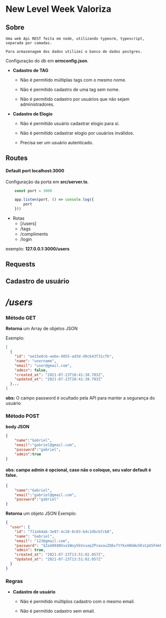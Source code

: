 # New Level Week Valoriza

## Sobre
    Uma web Api REST feita em node, utilizando typeorm, typescript, separada por camadas.

    Para armazenagem dos dados utilizei o banco de dados postgres. 
 Configuração do db em **ormconfig.json**.




* **Cadastro de TAG**

    * Não é permitido múltiplas tags com o mesmo nome.

    * Não é permitido cadastro de uma tag sem nome.

    * Não é permitido cadastro por usuários que não sejam administradores.

* **Cadastro de Elogio**

    * Não é permitido usuário cadastrar elogio para si.

    * Não é permitido cadastrar elogio por usuários inválidos.

    * Precisa ser um usuário autenticado.


## Routes

#### Default port **localhost:3000**

Configuração da porta em **src/server.ts**.

```js
    const port = 3000 

    app.listen(port, () => console.log({
        port
    }))
```


- Rotas
    - [/users]
    - /tags
    - /compliments
    - /login 

exemplo: **127.0.0.1:3000/users**

## **Requests**

## **Cadastro de usuário** 
# _/users_

### **Método GET**

**Retorna** um Array de objetos JSON

Exemplo:
```json
[
  {
    "id": "ee15e8cb-aebe-4855-ad3d-d0c643f31cfb",
    "name": "username",
    "email": "user@gmail.com",
    "admin": false,
    "created_at": "2021-07-23T10:41:38.703Z",
    "updated_at": "2021-07-23T10:41:38.703Z"
  }...
]
```
**obs:** O campo password é ocultado pela API para manter a segurança do usuário


### **Método POST**

**body JSON**

```json
{
	"name":"Gabriel",
	"email":"gabriel@gmail.com",
	"password":"gabriel",
	"admin":true 
}
```
#### **obs**: campo **admin** é opcional, caso não o coloque, seu valor default é false.

```json
{
	"name":"Gabriel",
	"email":"gabriel@gmail.com",
	"password":"gabriel" 
}
```

**Retorna** um objeto JSON
Exemplo:
```json
{
  "user": {
    "id": "711eb4ab-3e87-4c20-8c03-bdc2dbcb7cb8",
    "name": "Gabriel",
    "email": "123@gmail.com",
    "password": "$2a$08$NVxa1Woy5bVxiepZPsaxauZQ6sftYkxH8GWu5KsCpUSFmkR9tjVjm",
    "admin": true,
    "created_at": "2021-07-23T13:51:02.057Z",
    "Updated_at": "2021-07-23T13:51:02.057Z"
  }
}
```

### **Regras**

* **Cadastro de usuário**

    * Não é permitido múltiplos cadastro com o mesmo email.

    * Não é permitido cadastro sem email.







